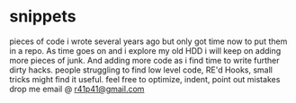 snippets
========

pieces of code i wrote several years ago but only got time now to put them in a repo.
As time goes on and i explore my old HDD i will keep on adding more pieces of junk.
And adding more code as i find time to write further dirty hacks.
people struggling to find low level code, RE'd Hooks, small tricks might find it useful.
feel free to optimize, indent, point out mistakes
drop me email @ r41p41@gmail.com
